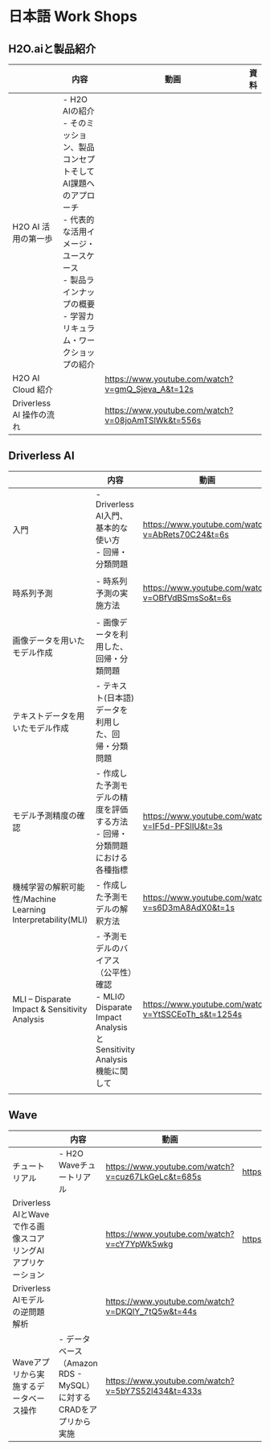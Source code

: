 # 日本語 Work Shops

## H2O.aiと製品紹介
|                          | 内容                                                                                                                                                                                         | 動画                                               | 資料 | 
| ------------------------ | -------------------------------------------------------------------------------------------------------------------------------------------------------------------------------------------- | -------------------------------------------------- | ---- | 
| H2O AI 活用の第一歩      | - H2O AIの紹介<br>- そのミッション、製品コンセプトそしてAI課題へのアプローチ<br>- 代表的な活用イメージ・ユースケース<br>- 製品ラインナップの概要<br>- 学習カリキュラム・ワークショップの紹介 |                                                    |      | 
| H2O AI Cloud 紹介        |                                                                                                                                                                                              | https://www.youtube.com/watch?v=gmQ_Sjeva_A&t=12s  |      | 
| Driverless AI 操作の流れ |                                                                                                                                                                                              | https://www.youtube.com/watch?v=08joAmTSlWk&t=556s |      | 

## Driverless AI
|                                                             | 内容                                                                                                       | 動画                                                | 資料                                                                                                      | 
| ----------------------------------------------------------- | ---------------------------------------------------------------------------------------------------------- | --------------------------------------------------- | --------------------------------------------------------------------------------------------------------- | 
| 入門                                                        | - Driverless AI入門、基本的な使い方<br>- 回帰・分類問題                                                    | https://www.youtube.com/watch?v=AbRets70C24&t=6s    | https://h2oai-jp-public.s3.ap-northeast-1.amazonaws.com/docs/Workshop+(DAI+-+Getting+Started)+v220123.pdf | 
| 時系列予測                                                  | - 時系列予測の実施方法                                                                                     | https://www.youtube.com/watch?v=OBfVdBSmsSo&t=6s    | https://h2oai-jp-public.s3.ap-northeast-1.amazonaws.com/docs/Workshop+(DAI+-+Time+Series)+v220207.pdf     | 
| 画像データを用いたモデル作成                                | - 画像データを利用した、回帰・分類問題                                                                     |                                                     |                                                                                                           | 
| テキストデータを用いたモデル作成                            | - テキスト(日本語)データを利用した、回帰・分類問題                                                         |                                                     |                                                                                                           | 
| モデル予測精度の確認                                        | - 作成した予測モデルの精度を評価する方法<br>- 回帰・分類問題における各種指標                               | https://www.youtube.com/watch?v=IF5d-PFSlIU&t=3s    | https://h2oai-jp-public.s3.ap-northeast-1.amazonaws.com/docs/Workshop+(DAI+-+MLI)+v220104.pdf             | 
| 機械学習の解釈可能性/Machine Learning Interpretability(MLI) | - 作成した予測モデルの解釈方法                                                                             | https://www.youtube.com/watch?v=s6D3mA8AdX0&t=1s    | https://h2oai-jp-public.s3.ap-northeast-1.amazonaws.com/docs/Workshop+(DAI+-+MLI)+v220104.pdf             | 
| MLI – Disparate Impact & Sensitivity Analysis              | - 予測モデルのバイアス（公平性）確認<br>- MLIのDisparate Impact AnalysisとSensitivity Analysis機能に関して | https://www.youtube.com/watch?v=YtSSCEoTh_s&t=1254s |                                                                                                           | 
|                                                             |                                                                                                            |                                                     |                                                                                                           | 

## Wave
|                                                             | 内容                     | 動画                                               | 資料                                            | 
| ----------------------------------------------------------- | ------------------------ | -------------------------------------------------- | ----------------------------------------------- | 
| チュートリアル                                              | - H2O Waveチュートリアル | https://www.youtube.com/watch?v=cuz67LkGeLc&t=685s | https://github.com/yukismd/H2O_Wave_Tutorial    | 
| Driverless AIとWaveで作る画像スコアリングAIアプリケーション |                          | https://www.youtube.com/watch?v=cY7YpWk5wkg        | https://github.com/yukismd/H2O_Wave_GradCam_app | 
| Driverless AIモデルの逆問題解析                             |                          | https://www.youtube.com/watch?v=DKQlY_7tQ5w&t=44s  |                                                 | 
| Waveアプリから実施するデータベース操作                      | - データベース（Amazon RDS - MySQL）に対するCRADをアプリから実施                         | https://www.youtube.com/watch?v=5bY7S52l434&t=433s |                                                 | 

